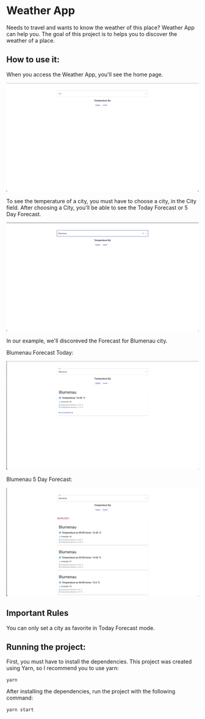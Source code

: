 # Weather App

Needs to travel and wants to know the weather of this place? Weather App can help you.
The goal of this project is to helps you to discover the weather of a place. 

## How to use it:

When you access the Weather App, you'll see the home page. 

<p align="center">
  <img src="./src/assets/Dashboard1.png">
</p>

To see the temperature of a city, you must have to choose a city, in the City field. After choosing a City, you'll be able to see the Today Forecast or 5 Day Forecast.

<p align="center">
  <img src="./src/assets/Dashboard2.png">
</p>

In our example, we'll discoreved the Forecast for Blumenau city. 

Blumenau Forecast Today:

<p align="center">
  <img src="./src/assets/Forecast1.png">
</p>

Blumenau 5 Day Forecast:

<p align="center">
  <img src="./src/assets/Forecast2.png">
</p>

## Important Rules

You can only set a city as favorite in Today Forecast mode.

## Running the project:

First, you must have to install the dependencies. This project was created using Yarn, so I recommend you to use yarn:

    yarn

After installing the dependencies, run the project with the following command:

    yarn start